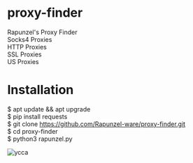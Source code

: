 # proxy-finder
Rapunzel's Proxy Finder                         
Socks4 Proxies                         
HTTP Proxies                         
SSL Proxies                         
US Proxies                         


# Installation 
$ apt update && apt upgrade                                             
$ pip install requests                       
$ git clone https://github.com/Rapunzel-ware/proxy-finder.git                      
$ cd proxy-finder                      
$ python3 rapunzel.py                      

![ycca](https://user-images.githubusercontent.com/96635023/224512117-02d17ae4-62f8-4218-a6fa-66c6a33b7598.JPG)
